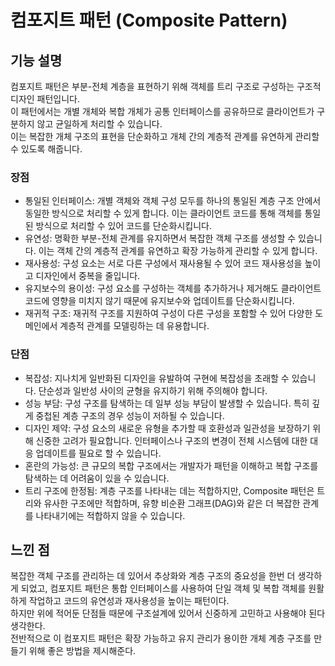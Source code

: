 # 컴포지트 패턴 (Composite Pattern)

## 기능 설명  
 컴포지트 패턴은 부분-전체 계층을 표현하기 위해 객체를 트리 구조로 구성하는 구조적 디자인 패턴입니다.   
이 패턴에서는 개별 개체와 복합 개체가 공통 인터페이스를 공유하므로 클라이언트가 구분하지 않고 균일하게 처리할 수 있습니다.    
이는 복잡한 개체 구조의 표현을 단순화하고 개체 간의 계층적 관계를 유연하게 관리할 수 있도록 해줍니다.   

### 장점   
* 통일된 인터페이스: 개별 객체와 객체 구성 모두를 하나의 통일된 계층 구조 안에서 동일한 방식으로 처리할 수 있게 합니다. 이는 클라이언트 코드를 통해 객체를 통일된 방식으로 처리할 수 있어 코드를 단순화시킵니다.    
* 유연성: 명확한 부분-전체 관계를 유지하면서 복잡한 객체 구조를 생성할 수 있습니다. 이는 객체 간의 계층적 관계를 유연하고 확장 가능하게 관리할 수 있게 합니다.    
* 재사용성: 구성 요소는 서로 다른 구성에서 재사용될 수 있어 코드 재사용성을 높이고 디자인에서 중복을 줄입니다.   
* 유지보수의 용이성: 구성 요소를 구성하는 객체를 추가하거나 제거해도 클라이언트 코드에 영향을 미치지 않기 때문에 유지보수와 업데이트를 단순화시킵니다.   
* 재귀적 구조: 재귀적 구조를 지원하여 구성이 다른 구성을 포함할 수 있어 다양한 도메인에서 계층적 관계를 모델링하는 데 유용합니다.     

### 단점   
* 복잡성: 지나치게 일반화된 디자인을 유발하여 구현에 복잡성을 초래할 수 있습니다. 단순성과 일반성 사이의 균형을 유지하기 위해 주의해야 합니다.    
* 성능 부담: 구성 구조를 탐색하는 데 일부 성능 부담이 발생할 수 있습니다. 특히 깊게 중첩된 계층 구조의 경우 성능이 저하될 수 있습니다.   
* 디자인 제약: 구성 요소의 새로운 유형을 추가할 때 호환성과 일관성을 보장하기 위해 신중한 고려가 필요합니다. 인터페이스나 구조의 변경이 전체 시스템에 대한 대응 업데이트를 필요로 할 수 있습니다.    
* 혼란의 가능성: 큰 규모의 복합 구조에서는 개발자가 패턴을 이해하고 복합 구조를 탐색하는 데 어려움이 있을 수 있습니다.   
* 트리 구조에 한정됨: 계층 구조를 나타내는 데는 적합하지만, Composite 패턴은 트리와 유사한 구조에만 적합하며, 유향 비순환 그래프(DAG)와 같은 더 복잡한 관계를 나타내기에는 적합하지 않을 수 있습니다.   

## 느낀 점
복잡한 객체 구조를 관리하는 데 있어서 추상화와 계층 구조의 중요성을 한번 더 생각하게 되었고, 컴포지트 패턴은 통합 인터페이스를 사용하여 단일 객체 및 복합 객체를 원활하게 작업하고 코드의 유연성과 재사용성을 높이는 패턴이다.     
하지만 위에 적어둔 단점들 때문에 구조설계에 있어서 신중하게 고민하고 사용해야 된다 생각한다.    
전반적으로 이 컴포지트 패턴은 확장 가능하고 유지 관리가 용이한 개체 계층 구조를 만들기 위해 좋은 방법을 제시해준다.     